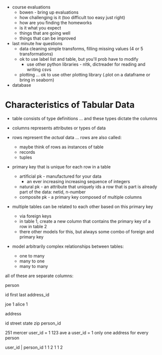 * course evaluations
	* bowen - bring up evaluations
	* how challenging is it (too difficult too easy just right)
	* how are you finding the homeworks
	* is it what you expect
	* things that are going well
	* things that can be improved
* last minute hw questions
	* data cleaning simple transforms, filling missing values (4 or 5 transformations)
	* ok to use label list and table, but you'll prob have to modify
		* use other python libraries - nltk, dictreader for reading and writing csvs
	* plotting ... ok to use other plotting library (.plot on a dataframe or bring in seaborn)
* database

Characteristics of Tabular Data
====

* table consists of type definitions ... and these types dictate the columns
* columns represents attributes or types of data
* rows represent the _actual_ data ... rows are also called:
	* maybe think of rows as instances of table
	* records
	* tuples

* primary key that is unique for each row in a table
	* artificial pk - manufactured for your data
		* an ever increasing increasing sequence of integers
	* natural pk - an attribute that uniquely ids a row that is part is already part of the data: netid, n-number
	* composite pk - a primary key composed of multiple columns
* multiple tables can be related to each other based on this primary key
	* via foreign keys
	* in table 1, create a new column that contains the primary key of a row in table 2
	* there other models for this, but always some combo of foreign and primary key
* model arbitrarily complex relationships between tables:
	* one to many
	* many to one
	* many to many


all of these are separate columns:

person

id
first
last
address_id


joe 1
alice 1

address

id
street
state
zip
person_id


251 mercer user_id = 1
123 ave a user_id = 1
only one address for every person

user_id | person_id
1          1
2          1
1          2



























